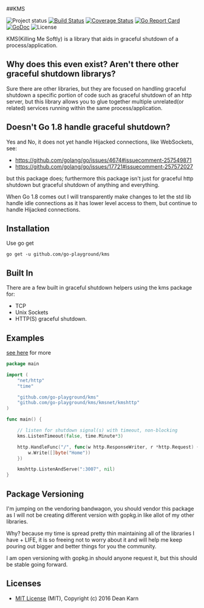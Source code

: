 ##KMS

![Project status](https://img.shields.io/badge/version-1.2.0-green.svg)
[![Build Status](https://semaphoreci.com/api/v1/joeybloggs/kms/branches/master/badge.svg)](https://semaphoreci.com/joeybloggs/kms)
[![Coverage Status](https://coveralls.io/repos/github/go-playground/kms/badge.svg)](https://coveralls.io/github/go-playground/kms)
[![Go Report Card](https://goreportcard.com/badge/github.com/go-playground/kms)](https://goreportcard.com/report/github.com/go-playground/kms)
[![GoDoc](https://godoc.org/github.com/go-playground/kms?status.svg)](https://godoc.org/github.com/go-playground/kms)
![License](https://img.shields.io/dub/l/vibe-d.svg)

KMS(Killing Me Softly) is a library that aids in graceful shutdown of a process/application.

Why does this even exist? Aren't there other graceful shutdown librarys?
-------------
Sure there are other libraries, but they are focused on handling graceful shutdown a specific portion of
code such as graceful shutdown of an http server, but this library allows you to glue together multiple
unrelated(or related) services running within the same process/application.

Doesn't Go 1.8 handle graceful shutdown?
------------
Yes and No, it does not yet handle Hijacked connections, like WebSockets, see:
- https://github.com/golang/go/issues/4674#issuecomment-257549871
- https://github.com/golang/go/issues/17721#issuecomment-257572027

but this package does; furthermore this package isn't just for graceful http shutdown but graceful shutdown of anything and everything.

When Go 1.8 comes out I will transparently make changes to let the std lib handle idle connections as
it has lower level access to them, but continue to handle Hijacked connections.

Installation
-----------

Use go get 

```shell
go get -u github.com/go-playground/kms
```

Built In
--------
There are a few built in graceful shutdown helpers using the kms package for:
- TCP
- Unix Sockets
- HTTP(S) graceful shutdown.

Examples
-------
[see here](https://github.com/go-playground/kms/tree/master/examples) for more

```go
package main

import (
	"net/http"
	"time"

	"github.com/go-playground/kms"
	"github.com/go-playground/kms/kmsnet/kmshttp"
)

func main() {

	// listen for shutdown signal(s) with timeout, non-blocking
	kms.ListenTimeout(false, time.Minute*3)

	http.HandleFunc("/", func(w http.ResponseWriter, r *http.Request) {
		w.Write([]byte("Home"))
	})

	kmshttp.ListenAndServe(":3007", nil)
}
```

Package Versioning
----------
I'm jumping on the vendoring bandwagon, you should vendor this package as I will not
be creating different version with gopkg.in like allot of my other libraries.

Why? because my time is spread pretty thin maintaining all of the libraries I have + LIFE,
it is so freeing not to worry about it and will help me keep pouring out bigger and better
things for you the community.

I am open versioning with gopkg.in should anyone request it, but this should be stable going forward.

Licenses
--------
- [MIT License](https://raw.githubusercontent.com/go-playground/kms/master/LICENSE) (MIT), Copyright (c) 2016 Dean Karn
